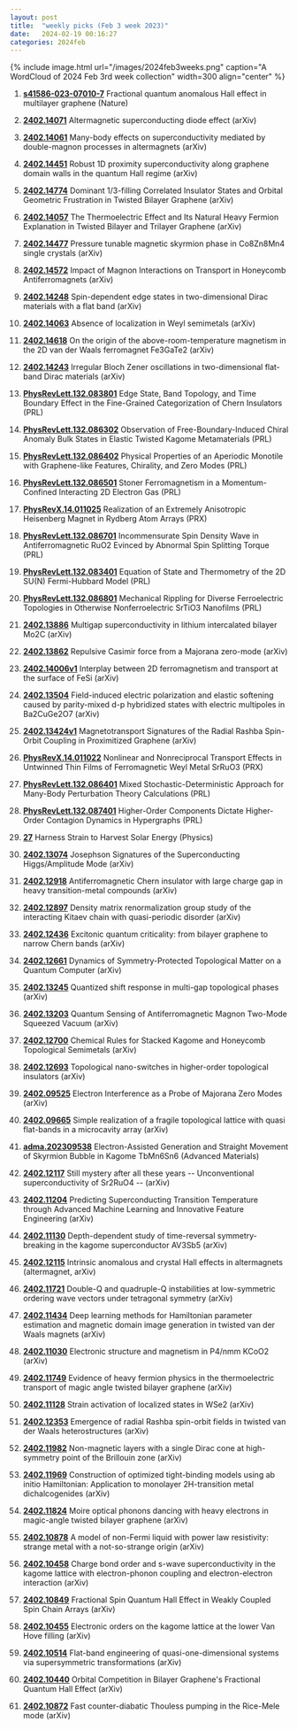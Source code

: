 ```yaml
---
layout: post
title:  "weekly picks (Feb 3 week 2023)"
date:   2024-02-19 00:16:27
categories: 2024feb
---
```



{% include image.html url="/images/2024feb3weeks.png" caption="A WordCloud of 2024 Feb 3rd week collection" width=300 align="center" %}



1. **[s41586-023-07010-7](https://www.nature.com/articles/s41586-023-07010-7)** Fractional quantum anomalous Hall effect in multilayer graphene (Nature)




1. **[2402.14071](http://arxiv.org/abs/2402.14071)** Altermagnetic superconducting diode effect (arXiv)

1. **[2402.14061](http://arxiv.org/abs/2402.14061)** Many-body effects on superconductivity mediated by double-magnon processes in altermagnets (arXiv)

1. **[2402.14451](http://arxiv.org/abs/2402.14451)** Robust 1D proximity superconductivity along graphene domain walls in the quantum Hall regime (arXiv)

1. **[2402.14774](http://arxiv.org/abs/2402.14774)** Dominant 1/3-filling Correlated Insulator States and Orbital Geometric Frustration in Twisted Bilayer Graphene (arXiv)

1. **[2402.14057](http://arxiv.org/abs/2402.14057)** The Thermoelectric Effect and Its Natural Heavy Fermion Explanation in Twisted Bilayer and Trilayer Graphene (arXiv)

1. **[2402.14477](http://arxiv.org/abs/2402.14477)** Pressure tunable magnetic skyrmion phase in Co8Zn8Mn4 single crystals (arXiv)

1. **[2402.14572](http://arxiv.org/abs/2402.14572)** Impact of Magnon Interactions on Transport in Honeycomb Antiferromagnets (arXiv)

1. **[2402.14248](http://arxiv.org/abs/2402.14248)** Spin-dependent edge states in two-dimensional Dirac materials with a flat band (arXiv)

1. **[2402.14063](http://arxiv.org/abs/2402.14063)** Absence of localization in Weyl semimetals (arXiv)

1. **[2402.14618](http://arxiv.org/abs/2402.14618)** On the origin of the above-room-temperature magnetism in the 2D van der Waals ferromagnet Fe3GaTe2 (arXiv)

1. **[2402.14243](http://arxiv.org/abs/2402.14243)** Irregular Bloch Zener oscillations in two-dimensional flat-band Dirac materials (arXiv)

1. **[PhysRevLett.132.083801](https://link.aps.org/doi/10.1103/PhysRevLett.132.083801)** Edge State, Band Topology, and Time Boundary Effect in the Fine-Grained Categorization of Chern Insulators (PRL)

1. **[PhysRevLett.132.086302](https://link.aps.org/doi/10.1103/PhysRevLett.132.086302)** Observation of Free-Boundary-Induced Chiral Anomaly Bulk States in Elastic Twisted Kagome Metamaterials (PRL)

1. **[PhysRevLett.132.086402](https://link.aps.org/doi/10.1103/PhysRevLett.132.086402)** Physical Properties of an Aperiodic Monotile with Graphene-like Features, Chirality, and Zero Modes (PRL)

1. **[PhysRevLett.132.086501](https://link.aps.org/doi/10.1103/PhysRevLett.132.086501)** Stoner Ferromagnetism in a Momentum-Confined Interacting 2D Electron Gas (PRL)



1. **[PhysRevX.14.011025](https://link.aps.org/doi/10.1103/PhysRevX.14.011025)** Realization of an Extremely Anisotropic Heisenberg Magnet in Rydberg Atom Arrays (PRX)

1. **[PhysRevLett.132.086701](https://link.aps.org/doi/10.1103/PhysRevLett.132.086701)** Incommensurate Spin Density Wave in Antiferromagnetic RuO2 Evinced by Abnormal Spin Splitting Torque (PRL)

1. **[PhysRevLett.132.083401](https://link.aps.org/doi/10.1103/PhysRevLett.132.083401)** Equation of State and Thermometry of the 2D SU(N) Fermi-Hubbard Model (PRL)

1. **[PhysRevLett.132.086801](https://link.aps.org/doi/10.1103/PhysRevLett.132.086801)** Mechanical Rippling for Diverse Ferroelectric Topologies in Otherwise Nonferroelectric SrTiO3 Nanofilms (PRL)




1. **[2402.13886](http://arxiv.org/abs/2402.13886)** Multigap superconductivity in lithium intercalated bilayer Mo2C (arXiv)

1. **[2402.13862](http://arxiv.org/abs/2402.13862)** Repulsive Casimir force from a Majorana zero-mode (arXiv)

1. **[2402.14006v1](https://arxiv.org/abs/2402.14006v1)** Interplay between 2D ferromagnetism and transport at the surface of FeSi (arXiv)

1. **[2402.13504](http://arxiv.org/abs/2402.13504)** Field-induced electric polarization and elastic softening caused by parity-mixed d-p hybridized states with electric multipoles in Ba2CuGe2O7 (arXiv)

1. **[2402.13424v1](https://arxiv.org/abs/2402.13424v1)** Magnetotransport Signatures of the Radial Rashba Spin-Orbit Coupling in Proximitized Graphene (arXiv)





1. **[PhysRevX.14.011022](https://link.aps.org/doi/10.1103/PhysRevX.14.011022)** Nonlinear and Nonreciprocal Transport Effects in Untwinned Thin Films of Ferromagnetic Weyl Metal SrRuO3 (PRX)

1. **[PhysRevLett.132.086401](https://link.aps.org/doi/10.1103/PhysRevLett.132.086401)** Mixed Stochastic-Deterministic Approach for Many-Body Perturbation Theory Calculations (PRL)

1. **[PhysRevLett.132.087401](https://link.aps.org/doi/10.1103/PhysRevLett.132.087401)** Higher-Order Components Dictate Higher-Order Contagion Dynamics in Hypergraphs (PRL)

1. **[27](https://physics.aps.org/articles/v17/27)** Harness Strain to Harvest Solar Energy (Physics)



1. **[2402.13074](http://arxiv.org/abs/2402.13074)** Josephson Signatures of the Superconducting Higgs/Amplitude Mode (arXiv)

1. **[2402.12918](http://arxiv.org/abs/2402.12918)** Antiferromagnetic Chern insulator with large charge gap in heavy transition-metal compounds (arXiv)

1. **[2402.12897](http://arxiv.org/abs/2402.12897)** Density matrix renormalization group study of the interacting Kitaev chain with quasi-periodic disorder (arXiv)

1. **[2402.12436](http://arxiv.org/abs/2402.12436)** Excitonic quantum criticality: from bilayer graphene to narrow Chern bands (arXiv)

1. **[2402.12661](http://arxiv.org/abs/2402.12661)** Dynamics of Symmetry-Protected Topological Matter on a Quantum Computer (arXiv)

1. **[2402.13245](http://arxiv.org/abs/2402.13245)** Quantized shift response in multi-gap topological phases (arXiv)

1. **[2402.13203](http://arxiv.org/abs/2402.13203)** Quantum Sensing of Antiferromagnetic Magnon Two-Mode Squeezed Vacuum (arXiv)

1. **[2402.12700](http://arxiv.org/abs/2402.12700)** Chemical Rules for Stacked Kagome and Honeycomb Topological Semimetals (arXiv)

1. **[2402.12693](http://arxiv.org/abs/2402.12693)** Topological nano-switches in higher-order topological insulators (arXiv)








1. **[2402.09525](http://arxiv.org/abs/2402.09525)** Electron Interference as a Probe of Majorana Zero Modes (arXiv)

1. **[2402.09665](http://arxiv.org/abs/2402.09665)** Simple realization of a fragile topological lattice with quasi flat-bands in a microcavity array (arXiv)

1. **[adma.202309538](https://onlinelibrary.wiley.com/doi/abs/10.1002/adma.202309538)** Electron-Assisted Generation and Straight Movement of Skyrmion Bubble in Kagome TbMn6Sn6 (Advanced Materials)



1. **[2402.12117](http://arxiv.org/abs/2402.12117)** Still mystery after all these years -- Unconventional superconductivity of Sr2RuO4 -- (arXiv)

1. **[2402.11204](http://arxiv.org/abs/2402.11204)** Predicting Superconducting Transition Temperature through Advanced Machine Learning and Innovative Feature Engineering (arXiv)

1. **[2402.11130](http://arxiv.org/abs/2402.11130)** Depth-dependent study of time-reversal symmetry-breaking in the kagome superconductor AV3Sb5 (arXiv)

1. **[2402.12115](http://arxiv.org/abs/2402.12115)** Intrinsic anomalous and crystal Hall effects in altermagnets (altermagnet, arXiv)

1. **[2402.11721](http://arxiv.org/abs/2402.11721)** Double-Q and quadruple-Q instabilities at low-symmetric ordering wave vectors under tetragonal symmetry (arXiv)

1. **[2402.11434](http://arxiv.org/abs/2402.11434)** Deep learning methods for Hamiltonian parameter estimation and magnetic domain image generation in twisted van der Waals magnets (arXiv)

1. **[2402.11030](http://arxiv.org/abs/2402.11030)** Electronic structure and magnetism in P4/nmm KCoO2 (arXiv)

1. **[2402.11749](http://arxiv.org/abs/2402.11749)** Evidence of heavy fermion physics in the thermoelectric transport of magic angle twisted bilayer graphene (arXiv)

1. **[2402.11128](http://arxiv.org/abs/2402.11128)** Strain activation of localized states in WSe2 (arXiv)

1. **[2402.12353](http://arxiv.org/abs/2402.12353)** Emergence of radial Rashba spin-orbit fields in twisted van der Waals heterostructures (arXiv)

1. **[2402.11982](http://arxiv.org/abs/2402.11982)** Non-magnetic layers with a single Dirac cone at high-symmetry point of the Brillouin zone (arXiv)

1. **[2402.11969](http://arxiv.org/abs/2402.11969)** Construction of optimized tight-binding models using ab initio Hamiltonian: Application to monolayer 2H-transition metal dichalcogenides (arXiv)

1. **[2402.11824](http://arxiv.org/abs/2402.11824)** Moire optical phonons dancing with heavy electrons in magic-angle twisted bilayer graphene (arXiv)





1. **[2402.10878](http://arxiv.org/abs/2402.10878)** A model of non-Fermi liquid with power law resistivity: strange metal with a not-so-strange origin (arXiv)

1. **[2402.10458](http://arxiv.org/abs/2402.10458)** Charge bond order and s-wave superconductivity in the kagome lattice with electron-phonon coupling and electron-electron interaction (arXiv)

1. **[2402.10849](http://arxiv.org/abs/2402.10849)** Fractional Spin Quantum Hall Effect in Weakly Coupled Spin Chain Arrays (arXiv)

1. **[2402.10455](http://arxiv.org/abs/2402.10455)** Electronic orders on the kagome lattice at the lower Van Hove filling (arXiv)

1. **[2402.10514](http://arxiv.org/abs/2402.10514)** Flat-band engineering of quasi-one-dimensional systems via supersymmetric transformations (arXiv)

1. **[2402.10440](http://arxiv.org/abs/2402.10440)** Orbital Competition in Bilayer Graphene's Fractional Quantum Hall Effect (arXiv)

1. **[2402.10872](http://arxiv.org/abs/2402.10872)** Fast counter-diabatic Thouless pumping in the Rice-Mele mode (arXiv)
